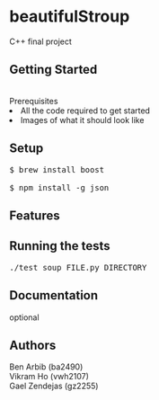 # beautifulStroup
C++ final project

<h2>Getting Started</h2> <br/>
Prerequisites<br/>
<li>All the code required to get started<br/>
<li>Images of what it should look like<br/>

<h2>Setup</h2>
<pre>
$ brew install boost<br/>
$ npm install -g json<br/></pre>


<h2>Features</h2>

<h2>Running the tests</h2>
<pre>./test_soup FILE.py DIRECTORY</pre>


<h2>Documentation</h2>
optional

<h2>Authors</h2>
Ben Arbib (ba2490) <br/>
Vikram Ho (vwh2107)<br/>
Gael Zendejas (gz2255)<br/>


